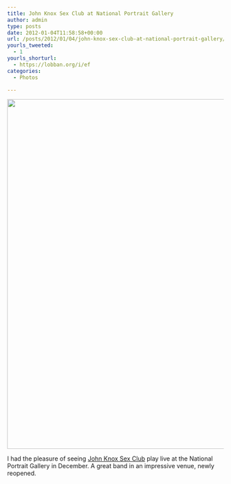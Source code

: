 ```yaml
---
title: John Knox Sex Club at National Portrait Gallery
author: admin
type: posts
date: 2012-01-04T11:58:58+00:00
url: /posts/2012/01/04/john-knox-sex-club-at-national-portrait-gallery/
yourls_tweeted:
  - 1
yourls_shorturl:
  - https://lobban.org/i/ef
categories:
  - Photos

---
```

<img class="alignnone size-large wp-image-1469216389" title="John Knox Sex Club" src="https://lobban.org/wp-content/uploads/2012/01/P1090507-612x814.jpg" alt="" width="612" height="814" />

I had the pleasure of seeing [John Knox Sex Club][1] play live at the National Portrait Gallery in December. A great band in an impressive venue, newly reopened.

 [1]: http://www.johnknoxsexclub.com/